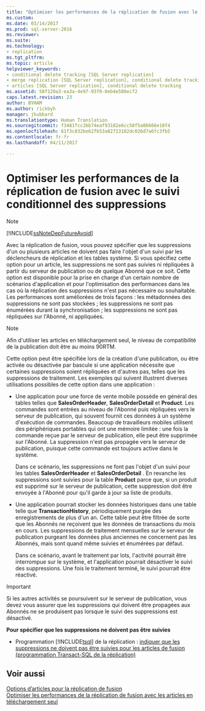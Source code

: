 ```yaml
---
title: "Optimiser les performances de la réplication de fusion avec le suivi conditionnel des suppressions | Microsoft Docs"
ms.custom: 
ms.date: 03/14/2017
ms.prod: sql-server-2016
ms.reviewer: 
ms.suite: 
ms.technology:
- replication
ms.tgt_pltfrm: 
ms.topic: article
helpviewer_keywords:
- conditional delete tracking [SQL Server replication]
- merge replication [SQL Server replication], conditional delete tracking
- articles [SQL Server replication], conditional delete tracking
ms.assetid: 58f120a3-ea3a-4e97-93f0-0eb4e580ecf2
caps.latest.revision: 23
author: BYHAM
ms.author: rickbyh
manager: jhubbard
ms.translationtype: Human Translation
ms.sourcegitcommit: f3481fcc2bb74eaf93182e6cc58f5a06666e10f4
ms.openlocfilehash: 61f3c832be62fb53a82713182dc026d7a6fc3fb5
ms.contentlocale: fr-fr
ms.lasthandoff: 04/11/2017

---
```

# <a name="optimize-merge-replication-performance-with-conditional-delete-tracking"></a>Optimiser les performances de la réplication de fusion avec le suivi conditionnel des suppressions
    
> [!NOTE]  
>  [!INCLUDE[ssNoteDepFutureAvoid](../../../includes/ssnotedepfutureavoid-md.md)]  
  
 Avec la réplication de fusion, vous pouvez spécifier que les suppressions d'un ou plusieurs articles ne doivent pas faire l'objet d'un suivi par les déclencheurs de réplication et les tables système. Si vous spécifiez cette option pour un article, les suppressions ne sont pas suivies ni répliquées à partir du serveur de publication ou de quelque Abonné que ce soit. Cette option est disponible pour la prise en charge d'un certain nombre de scénarios d'application et pour l'optimisation des performances dans les cas où la réplication des suppressions n'est pas nécessaire ou souhaitable. Les performances sont améliorées de trois façons : les métadonnées des suppressions ne sont pas stockées ; les suppressions ne sont pas énumérées durant la synchronisation ; les suppressions ne sont pas répliquées sur l'Abonné, ni appliquées.  
  
> [!NOTE]  
>  Afin d'utiliser les articles en téléchargement seul, le niveau de compatibilité de la publication doit être au moins 90RTM.  
  
 Cette option peut être spécifiée lors de la création d'une publication, ou être activée ou désactivée par bascule si une application nécessite que certaines suppressions soient répliquées et d'autres pas, telles que les suppressions de traitement. Les exemples qui suivent illustrent diverses utilisations possibles de cette option dans une application :  
  
-   Une application pour une force de vente mobile possède en général des tables telles que **SalesOrderHeader**, **SalesOrderDetail** et **Product**. Les commandes sont entrées au niveau de l'Abonné puis répliquées vers le serveur de publication, qui souvent fournit ces données à un système d'exécution de commandes. Beaucoup de travailleurs mobiles utilisent des périphériques portables qui ont une mémoire limitée : une fois la commande reçue par le serveur de publication, elle peut être supprimée sur l'Abonné. La suppression n'est pas propagée vers le serveur de publication, puisque cette commande est toujours active dans le système.  
  
     Dans ce scénario, les suppressions ne font pas l'objet d'un suivi pour les tables **SalesOrderHeader** et **SalesOrderDetail** . En revanche les suppressions sont suivies pour la table **Product** parce que, si un produit est supprimé sur le serveur de publication, cette suppression doit être envoyée à l'Abonné pour qu'il garde à jour sa liste de produits.  
  
-   Une application pourrait stocker les données historiques dans une table telle que **TransactionHistory**, périodiquement purgée des enregistrements de plus d'un an. Cette table peut être filtrée de sorte que les Abonnés ne reçoivent que les données de transactions du mois en cours. Les suppressions de traitement mensuelles sur le serveur de publication purgeant les données plus anciennes ne concernent pas les Abonnés, mais sont quand même suivies et énumérées par défaut.  
  
     Dans ce scénario, avant le traitement par lots, l'activité pourrait être interrompue sur le système, et l'application pourrait désactiver le suivi des suppressions. Une fois le traitement terminé, le suivi pourrait être réactivé.  
  
> [!IMPORTANT]  
>  Si les autres activités se poursuivent sur le serveur de publication, vous devez vous assurer que les suppressions qui doivent être propagées aux Abonnés ne se produisent pas lorsque le suivi des suppressions est désactivé.  
  
 **Pour spécifier que les suppressions ne doivent pas être suivies**  
  
-   Programmation [!INCLUDE[tsql](../../../includes/tsql-md.md)] de la réplication : [indiquer que les suppressions ne doivent pas être suivies pour les articles de fusion &#40;programmation Transact-SQL de la réplication&#41;](../../../relational-databases/replication/publish/specify-that-deletes-should-not-be-tracked-for-merge-articles.md)  
  
## <a name="see-also"></a>Voir aussi  
 [Options d’articles pour la réplication de fusion](../../../relational-databases/replication/merge/article-options-for-merge-replication.md)   
 [Optimiser les performances de la réplication de fusion avec les articles en téléchargement seul](../../../relational-databases/replication/merge/optimize-merge-replication-performance-with-download-only-articles.md)  
  
  
